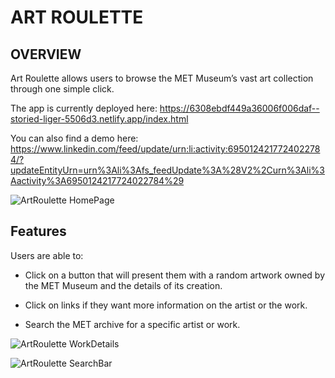 
# ART ROULETTE

## OVERVIEW

Art Roulette allows users to browse the MET Museum’s vast art collection through one simple click.

The app is currently deployed here: https://6308ebdf449a36006f006daf--storied-liger-5506d3.netlify.app/index.html

You can also find a demo here: https://www.linkedin.com/feed/update/urn:li:activity:6950124217724022784/?updateEntityUrn=urn%3Ali%3Afs_feedUpdate%3A%28V2%2Curn%3Ali%3Aactivity%3A6950124217724022784%29

![ArtRoulette  HomePage](https://user-images.githubusercontent.com/79528112/189639964-e13992bb-75c3-4680-8d76-56ce53b45556.JPG)

## Features

Users are able to:

- Click on a button that will present them with a random artwork owned by the MET Museum and the details of its creation.

- Click on links if they want more information on the artist or the work.

- Search the MET archive for a specific artist or work.

![ArtRoulette  WorkDetails](https://user-images.githubusercontent.com/79528112/189640222-14dba354-adcb-4eb7-a4b6-7278a277e569.JPG)

![ArtRoulette  SearchBar](https://user-images.githubusercontent.com/79528112/189640235-92f21632-9099-477e-8154-19ee08da75e8.JPG)






